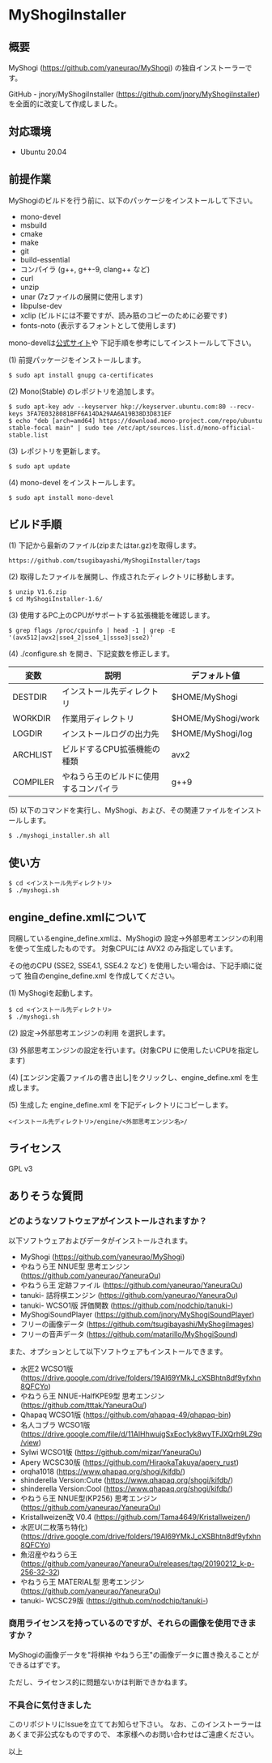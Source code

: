 # MyShogiInstaller

## 概要

MyShogi (https://github.com/yaneurao/MyShogi) の独自インストーラーです。

GitHub - jnory/MyShogiInstaller (https://github.com/jnory/MyShogiInstaller) を全面的に改変して作成しました。

## 対応環境

- Ubuntu 20.04

## 前提作業

MyShogiのビルドを行う前に、以下のパッケージをインストールして下さい。

* mono-devel
* msbuild
* cmake
* make
* git
* build-essential
* コンパイラ (g++, g++-9, clang++ など)
* curl
* unzip
* unar (7zファイルの展開に使用します)
* libpulse-dev
* xclip (ビルドには不要ですが、読み筋のコピーのために必要です)
* fonts-noto (表示するフォントとして使用します)

mono-develは[公式サイト](https://www.mono-project.com/download)や
下記手順を参考にしてインストールして下さい。

(1) 前提パッケージをインストールします。

    $ sudo apt install gnupg ca-certificates

(2) Mono(Stable) のレポジトリを追加します。

    $ sudo apt-key adv --keyserver hkp://keyserver.ubuntu.com:80 --recv-keys 3FA7E0328081BFF6A14DA29AA6A19B38D3D831EF
    $ echo "deb [arch=amd64] https://download.mono-project.com/repo/ubuntu stable-focal main" | sudo tee /etc/apt/sources.list.d/mono-official-stable.list

(3) レポジトリを更新します。

    $ sudo apt update

(4) mono-devel をインストールします。

    $ sudo apt install mono-devel


## ビルド手順

(1) 下記から最新のファイル(zipまたはtar.gz)を取得します。

    https://github.com/tsugibayashi/MyShogiInstaller/tags

(2) 取得したファイルを展開し、作成されたディレクトリに移動します。

    $ unzip V1.6.zip
    $ cd MyShogiInstaller-1.6/

(3) 使用するPC上のCPUがサポートする拡張機能を確認します。

    $ grep flags /proc/cpuinfo | head -1 | grep -E '(avx512|avx2|sse4_2|sse4_1|ssse3|sse2)'

(4) ./configure.sh を開き、下記変数を修正します。

| 変数 | 説明 | デフォルト値 |
----|----|----
| DESTDIR | インストール先ディレクトリ | $HOME/MyShogi |
| WORKDIR | 作業用ディレクトリ | $HOME/MyShogi/work |
| LOGDIR | インストールログの出力先 | $HOME/MyShogi/log |
| ARCHLIST | ビルドするCPU拡張機能の種類 | avx2 |
| COMPILER | やねうら王のビルドに使用するコンパイラ | g++9 |

(5) 以下のコマンドを実行し、MyShogi、および、その関連ファイルをインストールします。

    $ ./myshogi_installer.sh all

## 使い方

    $ cd <インストール先ディレクトリ>
    $ ./myshogi.sh

## engine_define.xmlについて

同梱しているengine_define.xmlは、MyShogiの 設定->外部思考エンジンの利用 を使って生成したものです。
対象CPUには AVX2 のみ指定しています。

その他のCPU (SSE2, SSE4.1, SSE4.2 など) を使用したい場合は、下記手順に従って 独自のengine_define.xml を作成してください。

(1) MyShogiを起動します。

    $ cd <インストール先ディレクトリ>
    $ ./myshogi.sh

(2)  設定->外部思考エンジンの利用 を選択します。

(3) 外部思考エンジンの設定を行います。(対象CPU に使用したいCPUを指定します)

(4) [エンジン定義ファイルの書き出し]をクリックし、engine_define.xml を生成します。

(5) 生成した engine_define.xml を下記ディレクトリにコピーします。

    <インストール先ディレクトリ>/engine/<外部思考エンジン名>/

## ライセンス

GPL v3

## ありそうな質問

### どのようなソフトウェアがインストールされますか？

以下ソフトウェアおよびデータがインストールされます。

* MyShogi (https://github.com/yaneurao/MyShogi)
* やねうら王 NNUE型 思考エンジン (https://github.com/yaneurao/YaneuraOu)
* やねうら王 定跡ファイル (https://github.com/yaneurao/YaneuraOu)
* tanuki- 詰将棋エンジン (https://github.com/yaneurao/YaneuraOu)
* tanuki- WCSO1版 評価関数 (https://github.com/nodchip/tanuki-)
* MyShogiSoundPlayer (https://github.com/jnory/MyShogiSoundPlayer)
* フリーの画像データ (https://github.com/tsugibayashi/MyShogiImages)
* フリーの音声データ (https://github.com/matarillo/MyShogiSound)

また、オプションとして以下ソフトウェアもインストールできます。

* 水匠2 WCSO1版 (https://drive.google.com/drive/folders/19Al69YMkJ_cXSBhtn8df9yfxhn8QFCYo)
* やねうら王 NNUE-HalfKPE9型 思考エンジン (https://github.com/tttak/YaneuraOu/)
* Qhapaq WCSO1版 (https://github.com/qhapaq-49/qhapaq-bin)
* 名人コブラ WCSO1版 (https://drive.google.com/file/d/11AlHhwujgSxEoc1yk8wyTFJXQrh9LZ9q/view)
* Sylwi WCSO1版 (https://github.com/mizar/YaneuraOu)
* Apery WCSC30版 (https://github.com/HiraokaTakuya/apery_rust)
* orqha1018 (https://www.qhapaq.org/shogi/kifdb/)
* shinderella Version:Cute (https://www.qhapaq.org/shogi/kifdb/)
* shinderella Version:Cool (https://www.qhapaq.org/shogi/kifdb/)
* やねうら王 NNUE型(KP256) 思考エンジン (https://github.com/yaneurao/YaneuraOu)
* Kristallweizen改 V0.4 (https://github.com/Tama4649/Kristallweizen/)
* 水匠U(二枚落ち特化) (https://drive.google.com/drive/folders/19Al69YMkJ_cXSBhtn8df9yfxhn8QFCYo)
* 魚沼産やねうら王 (https://github.com/yaneurao/YaneuraOu/releases/tag/20190212_k-p-256-32-32)
* やねうら王 MATERIAL型 思考エンジン (https://github.com/yaneurao/YaneuraOu)
* tanuki- WCSC29版 (https://github.com/nodchip/tanuki-)

### 商用ライセンスを持っているのですが、それらの画像を使用できますか？

MyShogiの画像データを"将棋神 やねうら王"の画像データに置き換えることができるはずです。

ただし、ライセンス的に問題ないかは判断できかねます。

### 不具合に気付きました

このリポジトリにIssueを立ててお知らせ下さい。
なお、このインストーラーはあくまで非公式なものですので、
本家様へのお問い合わせはご遠慮ください。

以上
